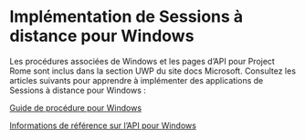 # <a name="implementing-remote-sessions-for-windows"></a>Implémentation de Sessions à distance pour Windows

Les procédures associées de Windows et les pages d’API pour Project Rome sont inclus dans la section UWP du site docs Microsoft. Consultez les articles suivants pour apprendre à implémenter des applications de Sessions à distance pour Windows :

[Guide de procédure pour Windows](https://docs.microsoft.com/windows/uwp/launch-resume/remote-sessions)

[Informations de référence sur l’API pour Windows](https://docs.microsoft.com/uwp/api/windows.system.remotesystems.remotesystemsession)
